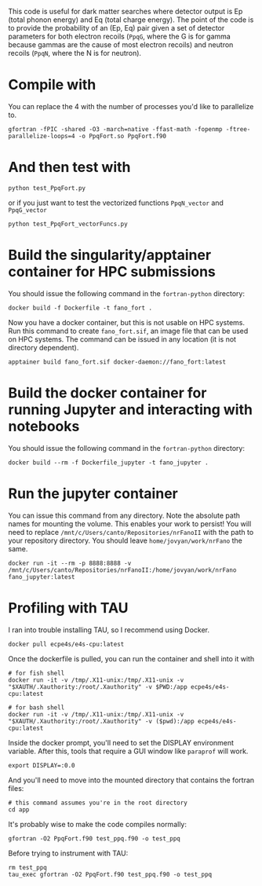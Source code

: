 This code is useful for dark matter searches where detector output is Ep (total phonon energy) and Eq (total charge energy).  The point of the code is to provide the probability of an (Ep, Eq) pair given a set of detector parameters for both electron recoils (`PpqG`, where the G is for gamma because gammas are the cause of most electron recoils) and neutron recoils (`PpqN`, where the N is for neutron).


# Compile with
You can replace the 4 with the number of processes you'd like to parallelize to.

```
gfortran -fPIC -shared -O3 -march=native -ffast-math -fopenmp -ftree-parallelize-loops=4 -o PpqFort.so PpqFort.f90
```

# And then test with
```
python test_PpqFort.py
```

or if you just want to test the vectorized functions `PpqN_vector` and `PpqG_vector`

```
python test_PpqFort_vectorFuncs.py
```

# Build the singularity/apptainer container for HPC submissions
You should issue the following command in the `fortran-python` directory:

```
docker build -f Dockerfile -t fano_fort .
```

Now you have a docker container, but this is not usable on HPC systems.  Run this command to create `fano_fort.sif`, an image file that can be used on HPC systems.  The command can be issued in any location (it is not directory dependent).

```
apptainer build fano_fort.sif docker-daemon://fano_fort:latest

```

# Build the docker container for running Jupyter and interacting with notebooks
You should issue the following command in the `fortran-python` directory:

```
docker build --rm -f Dockerfile_jupyter -t fano_jupyter .
```

# Run the jupyter container
You can issue this command from any directory.  Note the absolute path names for mounting the volume.  This enables your work to persist!  You will need to replace `/mnt/c/Users/canto/Repositories/nrFanoII` with the path to your repository directory.  You should leave `home/jovyan/work/nrFano` the same.

```
docker run -it --rm -p 8888:8888 -v /mnt/c/Users/canto/Repositories/nrFanoII:/home/jovyan/work/nrFano fano_jupyter:latest
```

# Profiling with TAU
I ran into trouble installing TAU, so I recommend using Docker.

```
docker pull ecpe4s/e4s-cpu:latest
```

Once the dockerfile is pulled, you can run the container and shell into it with

```
# for fish shell
docker run -it -v /tmp/.X11-unix:/tmp/.X11-unix -v "$XAUTH/.Xauthority:/root/.Xauthority" -v $PWD:/app ecpe4s/e4s-cpu:latest

# for bash shell
docker run -it -v /tmp/.X11-unix:/tmp/.X11-unix -v "$XAUTH/.Xauthority:/root/.Xauthority" -v ($pwd):/app ecpe4s/e4s-cpu:latest
```

Inside the docker prompt, you'll need to set the DISPLAY environment variable.  After this, tools that require a GUI window like `paraprof` will work.

```
export DISPLAY=:0.0
```

And you'll need to move into the mounted directory that contains the fortran files:

```
# this command assumes you're in the root directory
cd app
```

It's probably wise to make the code compiles normally:

```
gfortran -O2 PpqFort.f90 test_ppq.f90 -o test_ppq
```

Before trying to instrument with TAU:

```
rm test_ppq
tau_exec gfortran -O2 PpqFort.f90 test_ppq.f90 -o test_ppq
```
